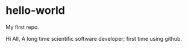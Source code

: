 # hello-world
My first repo.

Hi All,
A long time scientific software developer; first time using github. 
